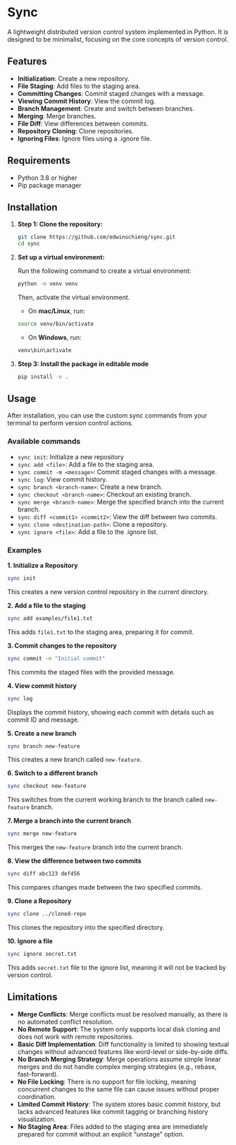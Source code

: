 # Sync

A lightweight distributed version control system implemented in Python. It is designed to be minimalist, focusing on the core concepts of version control.

## Features

- **Initialization**: Create a new repository.
- **File Staging**: Add files to the staging area.
- **Committing Changes**: Commit staged changes with a message.
- **Viewing Commit History**: View the commit log.
- **Branch Management**: Create and switch between branches.
- **Merging**: Merge branches.
- **File Diff**: View differences between commits.
- **Repository Cloning**: Clone repositories.
- **Ignoring Files**: Ignore files using a .ignore file.

## Requirements

- Python 3.8 or higher
- Pip package manager

## Installation

1. **Step 1: Clone the repository:**

   ```bash
   git clone https://github.com/edwinochieng/sync.git
   cd sync
   ```

2. **Set up a virtual environment:**

   Run the following command to create a virtual environment:

   ```bash
   python -m venv venv
   ```

   Then, activate the virtual environment.

   - On **mac/Linux**, run:

   ```bash
   source venv/bin/activate
   ```

   - On **Windows**, run:

   ```bash
   venv\bin\activate
   ```

3. **Step 3: Install the package in editable mode**

   ```bash
   pip install -e .
   ```

## Usage

After installation, you can use the custom sync commands from your terminal to perform version control actions.

### Available commands

- `sync init`: Initialize a new repository
- `sync add <file>`: Add a file to the staging area.
- `sync commit -m <message>`: Commit staged changes with a message.
- `sync log`: View commit history.
- `sync branch <branch-name>`: Create a new branch.
- `sync checkout <branch-name>`: Checkout an existing branch.
- `sync merge <branch-name>`: Merge the specified branch into the current branch.
- `sync diff <commit1> <commit2>`: View the diff between two commits.
- `sync clone <destination-path>`: Clone a repository.
- `sync ignore <file>`: Add a file to the .ignore list.

### Examples

**1. Initialize a Repository**

```bash
sync init
```

This creates a new version control repository in the current directory.

**2. Add a file to the staging**

```bash
sync add examples/file1.txt
```

This adds `file1.txt` to the staging area, preparing it for commit.

**3. Commit changes to the repository**

```bash
sync commit -m "Initial commit"
```

This commits the staged files with the provided message.

**4. View commit history**

```bash
sync log
```

Displays the commit history, showing each commit with details such as commit ID and message.

**5. Create a new branch**

```bash
sync branch new-feature
```

This creates a new branch called `new-feature`.

**6. Switch to a different branch**

```bash
sync checkout new-feature
```

This switches from the current working branch to the branch called `new-feature` branch.

**7. Merge a branch into the current branch**

```bash
sync merge new-feature
```

This merges the `new-feature` branch into the current branch.

**8. View the difference between two commits**

```bash
sync diff abc123 def456

```

This compares changes made between the two specified commits.

**9. Clone a Repository**

```bash
sync clone ../cloned-repo

```

This clones the repository into the specified directory.

**10. Ignore a file**

```bash
sync ignore secret.txt

```

This adds `secret.txt` file to the ignore list, meaning it will not be tracked by version control.

## Limitations

- **Merge Conflicts**: Merge conflicts must be resolved manually, as there is no automated conflict resolution.
- **No Remote Support**: The system only supports local disk cloning and does not work with remote repositories.
- **Basic Diff Implementation**: Diff functionality is limited to showing textual changes without advanced features like word-level or side-by-side diffs.
- **No Branch Merging Strategy**: Merge operations assume simple linear merges and do not handle complex merging strategies (e.g., rebase, fast-forward).
- **No File Locking**: There is no support for file locking, meaning concurrent changes to the same file can cause issues without proper coordination.
- **Limited Commit History**: The system stores basic commit history, but lacks advanced features like commit tagging or branching history visualization.
- **No Staging Area**: Files added to the staging area are immediately prepared for commit without an explicit “unstage” option.
